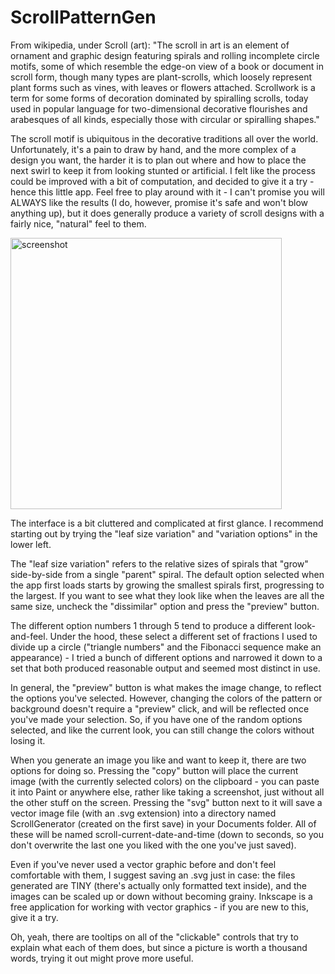 # ScrollPatternGen
From wikipedia, under Scroll (art):
"The scroll in art is an element of ornament and graphic design featuring spirals and rolling incomplete circle motifs, some of which resemble the edge-on view of a book or document in scroll form, though many types are plant-scrolls, which loosely represent plant forms such as vines, with leaves or flowers attached. Scrollwork is a term for some forms of decoration dominated by spiralling scrolls, today used in popular language for two-dimensional decorative flourishes and arabesques of all kinds, especially those with circular or spiralling shapes."

The scroll motif is ubiquitous in the decorative traditions all over the world. Unfortunately, it's a pain to draw by hand, and the more complex of a design you want, the harder it is to plan out where and how to place the next swirl to keep it from looking stunted or artificial. I felt like the process could be improved with a bit of computation, and decided to give it a try - hence this little app. Feel free to play around with it - I can't promise you will ALWAYS like the results (I do, however, promise it's safe and won't blow anything up), but it does generally produce a variety of scroll designs with a fairly nice, "natural" feel to them.

<img width="434" alt="screenshot" src="https://github.com/annayudovin/ScrollPatternGen/assets/104697144/c8d3662f-f37c-4c03-951c-efee420ffff1">

The interface is a bit cluttered and complicated at first glance. I recommend starting out by trying the "leaf size variation" and "variation options" in the lower left.

The "leaf size variation" refers to the relative sizes of spirals that "grow" side-by-side from a single "parent" spiral. The default option selected when the app first loads starts by growing the smallest spirals first, progressing to the largest. If you want to see what they look like when the leaves are all the same size, uncheck the "dissimilar" option and press the "preview" button.

The different option numbers 1 through 5 tend to produce a different look-and-feel. Under the hood, these select a different set of fractions I used to divide up a circle ("triangle numbers" and the Fibonacci sequence make an appearance) - I tried a bunch of different options and narrowed it down to a set that both produced reasonable output and seemed most distinct in use.

In general, the "preview" button is what makes the image change, to reflect the options you've selected. However, changing the colors of the pattern or background doesn't require a "preview" click, and will be reflected once you've made your selection. So, if you have one of the random options selected, and like the current look, you can still change the colors without losing it.

When you generate an image you like and want to keep it, there are two options for doing so. Pressing the "copy" button will place the current image (with the currently selected colors) on the clipboard - you can paste it into Paint or anywhere else, rather like taking a screenshot, just without all the other stuff on the screen. Pressing the "svg" button next to it will save a vector image file (with an .svg extension) into a directory named ScrollGenerator (created on the first save) in your Documents folder. All of these will be named scroll-current-date-and-time (down to seconds, so you don't overwrite the last one you liked with the one you've just saved). 

Even if you've never used a vector graphic before and don't feel comfortable with them, I suggest saving an .svg just in case: the files generated are TINY (there's actually only formatted text inside), and the images can be scaled up or down without becoming grainy. Inkscape is a free application for working with vector graphics - if you are new to this, give it a try.

Oh, yeah, there are tooltips on all of the "clickable" controls that try to explain what each of them does, but since a picture is worth a thousand words, trying it out might prove more useful.

